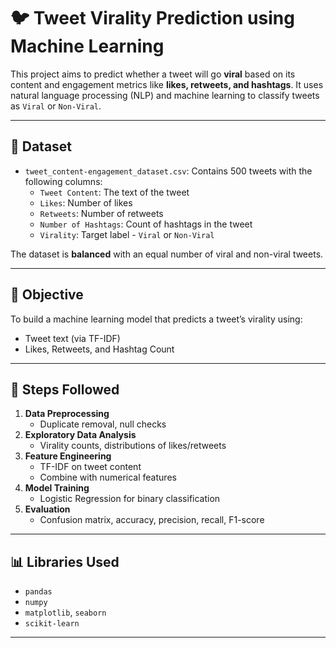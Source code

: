 # 🐦 Tweet Virality Prediction using Machine Learning

This project aims to predict whether a tweet will go **viral** based on its content and engagement metrics like **likes, retweets, and hashtags**. It uses natural language processing (NLP) and machine learning to classify tweets as `Viral` or `Non-Viral`.

---

## 📁 Dataset

- `tweet_content-engagement_dataset.csv`: Contains 500 tweets with the following columns:
  - `Tweet Content`: The text of the tweet
  - `Likes`: Number of likes
  - `Retweets`: Number of retweets
  - `Number of Hashtags`: Count of hashtags in the tweet
  - `Virality`: Target label - `Viral` or `Non-Viral`

The dataset is **balanced** with an equal number of viral and non-viral tweets.

---

## 🧠 Objective

To build a machine learning model that predicts a tweet’s virality using:
- Tweet text (via TF-IDF)
- Likes, Retweets, and Hashtag Count

---

## 📌 Steps Followed

1. **Data Preprocessing**
   - Duplicate removal, null checks
2. **Exploratory Data Analysis**
   - Virality counts, distributions of likes/retweets
3. **Feature Engineering**
   - TF-IDF on tweet content
   - Combine with numerical features
4. **Model Training**
   - Logistic Regression for binary classification
5. **Evaluation**
   - Confusion matrix, accuracy, precision, recall, F1-score

---

## 📊 Libraries Used

- `pandas`
- `numpy`
- `matplotlib`, `seaborn`
- `scikit-learn`

---